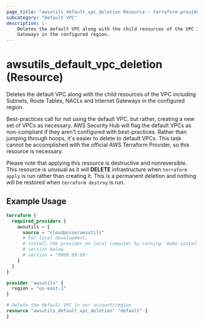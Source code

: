 ```yaml
---
page_title: "awsutils_default_vpc_deletion Resource - terraform-provider-awsutils"
subcategory: "Default VPC"
description: |-
    Deletes the default VPC along with the child resources of the VPC including Subnets, Route Tables, NACLs and Internet 
    Gateways in the configured region.
---
```


# awsutils_default_vpc_deletion (Resource)

Deletes the default VPC along with the child resources of the VPC including Subnets, Route Tables, NACLs and Internet 
Gateways in the configured region.

Best-practices call for not using the default VPC, but rather, creating a new set of VPCs as necessary. AWS Security Hub 
will flag the default VPCs as non-compliant if they aren't configured with best-practices. Rather than jumping through 
hoops, it's easier to delete to default VPCs. This task cannot be accomplished with the official AWS Terraform Provider, 
so this resource is necessary. 

Please note that applying this resource is destructive and nonreversible. This resource is unusual as it will **DELETE** 
infrastructure when `terraform apply` is run rather than creating it. This is a permanent deletion and nothing will be 
restored when `terraform destroy` is run. 

## Example Usage

```terraform
terraform {
  required_providers {
    awsutils = {
      source = "cloudposse/awsutils"
      # For local development,
      # install the provider on local computer by running `make install` from the root of the repo, and uncomment the 
      # version below
      # version = "9999.99.99"
    }
  }
}

provider "awsutils" {
  region = "us-east-1"
}

# Delete the default VPC in our account/region
resource "awsutils_default_vpc_deletion" "default" {
}
```

<no value>
